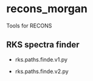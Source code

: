 # recons_morgan

Tools for RECONS

## RKS spectra finder
- rks.paths.finde.v1.py

- rks.paths.finde.v2.py
